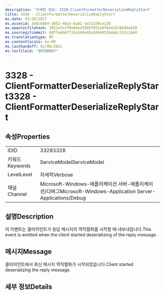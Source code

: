 ```yaml
---
description: '자세한 정보: 3328-ClientFormatterDeserializeReplyStart'
title: 3328 - ClientFormatterDeserializeReplyStart
ms.date: 03/30/2017
ms.assetid: 3e8cb064-3052-481e-8a81-3e311d9ce138
ms.openlocfilehash: 3952afe3f0e89ed3985f652a8f8e41678b89e650
ms.sourcegitcommit: ddf7edb67715a5b9a45e3dd44536dabc153c1de0
ms.translationtype: MT
ms.contentlocale: ko-KR
ms.lasthandoff: 02/06/2021
ms.locfileid: "99788607"
---
```

# <a name="3328---clientformatterdeserializereplystart"></a><span data-ttu-id="49f84-103">3328 - ClientFormatterDeserializeReplyStart</span><span class="sxs-lookup"><span data-stu-id="49f84-103">3328 - ClientFormatterDeserializeReplyStart</span></span>

## <a name="properties"></a><span data-ttu-id="49f84-104">속성</span><span class="sxs-lookup"><span data-stu-id="49f84-104">Properties</span></span>  
  
|||  
|-|-|  
|<span data-ttu-id="49f84-105">ID</span><span class="sxs-lookup"><span data-stu-id="49f84-105">ID</span></span>|<span data-ttu-id="49f84-106">3328</span><span class="sxs-lookup"><span data-stu-id="49f84-106">3328</span></span>|  
|<span data-ttu-id="49f84-107">키워드</span><span class="sxs-lookup"><span data-stu-id="49f84-107">Keywords</span></span>|<span data-ttu-id="49f84-108">ServiceModel</span><span class="sxs-lookup"><span data-stu-id="49f84-108">ServiceModel</span></span>|  
|<span data-ttu-id="49f84-109">Level</span><span class="sxs-lookup"><span data-stu-id="49f84-109">Level</span></span>|<span data-ttu-id="49f84-110">자세히</span><span class="sxs-lookup"><span data-stu-id="49f84-110">Verbose</span></span>|  
|<span data-ttu-id="49f84-111">채널</span><span class="sxs-lookup"><span data-stu-id="49f84-111">Channel</span></span>|<span data-ttu-id="49f84-112">Microsoft-Windows-애플리케이션 서버-애플리케이션/디버그</span><span class="sxs-lookup"><span data-stu-id="49f84-112">Microsoft-Windows-Application Server-Applications/Debug</span></span>|  
  
## <a name="description"></a><span data-ttu-id="49f84-113">설명</span><span class="sxs-lookup"><span data-stu-id="49f84-113">Description</span></span>  

 <span data-ttu-id="49f84-114">이 이벤트는 클라이언트가 응답 메시지의 역직렬화를 시작할 때 내보내집니다.</span><span class="sxs-lookup"><span data-stu-id="49f84-114">This event is emitted when the client started deserializing of the reply message.</span></span>  
  
## <a name="message"></a><span data-ttu-id="49f84-115">메시지</span><span class="sxs-lookup"><span data-stu-id="49f84-115">Message</span></span>  

 <span data-ttu-id="49f84-116">클라이언트에서 회신 메시지 역직렬화가 시작되었습니다.</span><span class="sxs-lookup"><span data-stu-id="49f84-116">Client started deserializing the reply message.</span></span>  
  
## <a name="details"></a><span data-ttu-id="49f84-117">세부 정보</span><span class="sxs-lookup"><span data-stu-id="49f84-117">Details</span></span>
